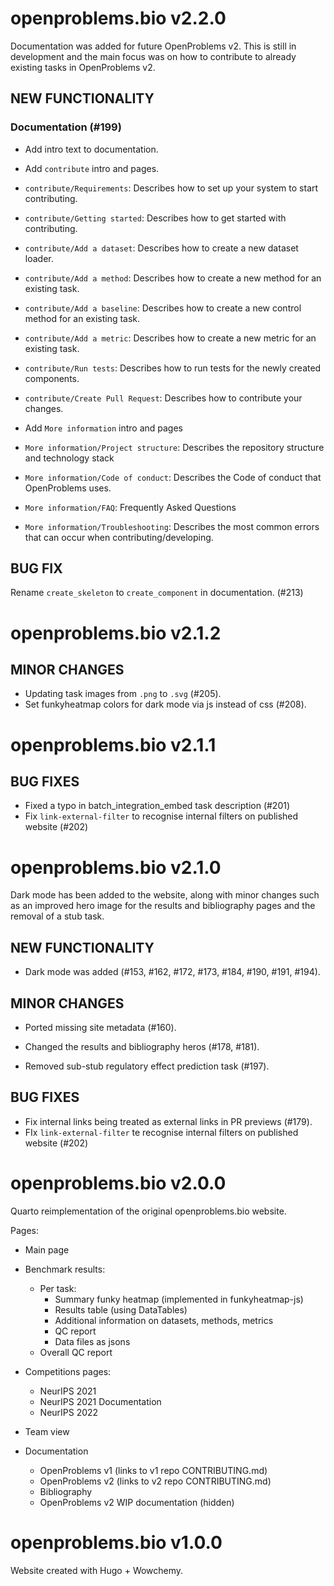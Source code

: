 # openproblems.bio v2.2.0

Documentation was added for future OpenProblems v2. This is still in development and the main focus was on how to contribute to already existing tasks in OpenProblems v2.

## NEW FUNCTIONALITY

### Documentation (#199)

* Add intro text to documentation.

* Add `contribute` intro and pages.

* `contribute/Requirements`: Describes how to set up your system to start contributing.

* `contribute/Getting started`: Describes how to get started with contributing.

* `contribute/Add a dataset`: Describes how to create a new dataset loader.

* `contribute/Add a method`: Describes how to create a new method for an existing task.

* `contribute/Add a baseline`: Describes how to create a new control method for an existing task.

* `contribute/Add a metric`: Describes how to create a new metric for an existing task.
  
* `contribute/Run tests`: Describes how to run tests for the newly created components.

* `contribute/Create Pull Request`: Describes how to contribute your changes.

* Add `More information` intro and pages

* `More information/Project structure`: Describes the repository structure and technology stack

* `More information/Code of conduct`: Describes the Code of conduct that OpenProblems uses.
  
* `More information/FAQ`: Frequently Asked Questions

* `More information/Troubleshooting`: Describes the most common errors that can occur when contributing/developing.

## BUG FIX

Rename `create_skeleton` to `create_component` in documentation. (#213)

# openproblems.bio v2.1.2

## MINOR CHANGES

* Updating task images from `.png` to `.svg` (#205).
* Set funkyheatmap colors for dark mode via js instead of css (#208).

# openproblems.bio v2.1.1

## BUG FIXES

* Fixed a typo in batch_integration_embed task description (#201)
* Fix `link-external-filter` to recognise internal filters on published website (#202)

# openproblems.bio v2.1.0

Dark mode has been added to the website, along with minor changes such as
an improved hero image for the results and bibliography pages and the removal
of a stub task.

## NEW FUNCTIONALITY

* Dark mode was added (#153, #162, #172, #173, #184, #190, #191, #194).

## MINOR CHANGES

* Ported missing site metadata (#160).

* Changed the results and bibliography heros (#178, #181).

* Removed sub-stub regulatory effect prediction task (#197).
  
## BUG FIXES

* Fix internal links being treated as external links in PR previews (#179).
* FIx `link-external-filter` te recognise internal filters on published website (#202)

# openproblems.bio v2.0.0

Quarto reimplementation of the original openproblems.bio website.

Pages:

* Main page

* Benchmark results:
  - Per task:
    - Summary funky heatmap (implemented in funkyheatmap-js)
    - Results table (using DataTables)
    - Additional information on datasets, methods, metrics
    - QC report
    - Data files as jsons
  - Overall QC report

* Competitions pages:
  - NeurIPS 2021
  - NeurIPS 2021 Documentation
  - NeurIPS 2022

* Team view

* Documentation
  - OpenProblems v1 (links to v1 repo CONTRIBUTING.md)
  - OpenProblems v2 (links to v2 repo CONTRIBUTING.md)
  - Bibliography
  - OpenProblems v2 WIP documentation (hidden)

# openproblems.bio v1.0.0

Website created with Hugo + Wowchemy.
